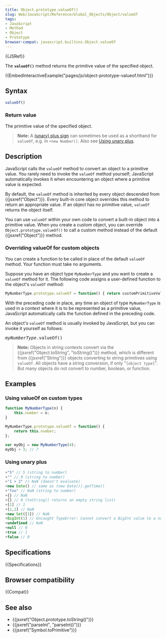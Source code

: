 ```yaml
---
title: Object.prototype.valueOf()
slug: Web/JavaScript/Reference/Global_Objects/Object/valueOf
tags:
- JavaScript
- Method
- Object
- Prototype
browser-compat: javascript.builtins.Object.valueOf
---
```

{{JSRef}}

The **`valueOf()`** method returns the primitive value of the specified object.

{{EmbedInteractiveExample("pages/js/object-prototype-valueof.html")}}

## Syntax

```js
valueOf()
```

### Return value

The primitive value of the specified object.

> **Note:** A
> [(unary) plus sign](/en-US/docs/Web/JavaScript/Reference/Operators/Arithmetic_Operators#Unary_plus)
> can sometimes be used as a shorthand for `valueOf`, e.g. in `+new Number()`.
> Also see [Using unary plus](#using_unary_plus).

## Description

JavaScript calls the `valueOf` method to convert an object to a primitive value.
You rarely need to invoke the `valueOf` method yourself; JavaScript
automatically invokes it when encountering an object where a primitive value is
expected.

By default, the `valueOf` method is inherited by every object descended from
{{jsxref("Object")}}. Every built-in core object overrides this method
to return an appropriate value. If an object has no primitive value, `valueOf`
returns the object itself.

You can use `valueOf` within your own code to convert a built-in object into a
primitive value. When you create a custom object, you can override
`Object.prototype.valueOf()` to call a custom method instead of the default
{{jsxref("Object")}} method.

### Overriding valueOf for custom objects

You can create a function to be called in place of the default `valueOf` method.
Your function must take no arguments.

Suppose you have an object type `MyNumberType` and you want to create a
`valueOf` method for it. The following code assigns a user-defined function to
the object's `valueOf` method:

```js
MyNumberType.prototype.valueOf = function() { return customPrimitiveValue; };
```

With the preceding code in place, any time an object of type `MyNumberType` is
used in a context where it is to be represented as a primitive value, JavaScript
automatically calls the function defined in the preceding code.

An object's `valueOf` method is usually invoked by JavaScript, but you can
invoke it yourself as follows:

<pre class="brush: js"><var>myNumberType</var>.valueOf()</pre>

> **Note:** Objects in string contexts convert via the
> {{jsxref("Object.toString", "toString()")}} method, which is
> different from {{jsxref("String")}} objects converting to string
> primitives using `valueOf`. All objects have a string conversion, if only
> "<code>[object <em>type</em>]</code>". But many objects do not convert to
> number, boolean, or function.

## Examples

### Using valueOf on custom types

```js
function MyNumberType(n) {
    this.number = n;
}

MyNumberType.prototype.valueOf = function() {
    return this.number;
};

var myObj = new MyNumberType(4);
myObj + 3; // 7
```

### Using unary plus

```js
+"5" // 5 (string to number)
+"" // 0 (string to number)
+"1 + 2" // NaN (doesn't evaluate)
+new Date() // same as (new Date()).getTime()
+"foo" // NaN (string to number)
+{} // NaN
+[] // 0 (toString() returns an empty string list)
+[1] // 1
+[1,2] // NaN
+new Set([1]) // NaN
+BigInt(1) // Uncaught TypeError: Cannot convert a BigInt value to a number
+undefined // NaN
+null // 0
+true // 1
+false // 0
```

## Specifications

{{Specifications}}

## Browser compatibility

{{Compat}}

## See also

- {{jsxref("Object.prototype.toString()")}}
- {{jsxref("parseInt", "parseInt()")}}
- {{jsxref("Symbol.toPrimitive")}}
